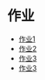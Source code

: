 # 作业  
* [作业1](https://github.com/ophwsjtu18/ohw20f/blob/main/zyh/Homework_1/lena.jpg?raw=true)
* [作业2](https://github.com/ophwsjtu18/ohw20f/blob/main/zyh/Homework_2/House.png?raw=true)
* [作业3](https://github.com/ophwsjtu18/ohw20f/blob/main/zyh/Homework_3/floor.png?raw=true)
* [作业3](https://github.com/ophwsjtu18/ohw20f/blob/main/zyh/Homework_3/newHouse.png?raw=true)

